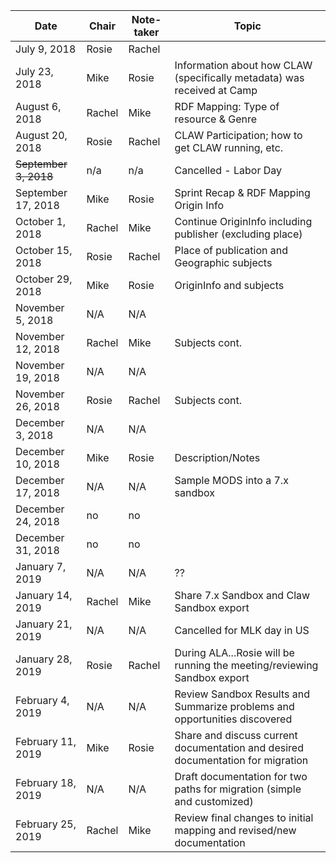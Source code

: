 |Date | Chair | Note-taker | Topic |
|---|---|---|---|
|July 9, 2018|Rosie|Rachel||
|July 23, 2018|Mike|Rosie|Information about how CLAW  (specifically metadata) was received at Camp|
|August 6, 2018|Rachel|Mike|RDF Mapping: Type of resource & Genre|
|August 20, 2018|Rosie|Rachel|CLAW Participation; how to get CLAW running, etc.|
|~~September 3, 2018~~|n/a|n/a|Cancelled - Labor Day|
|September 17, 2018|Mike|Rosie|Sprint Recap & RDF Mapping Origin Info|
|October 1, 2018|Rachel|Mike|Continue OriginInfo including publisher (excluding place)|
|October 15, 2018|Rosie|Rachel|Place of publication and Geographic subjects|
|October 29, 2018|Mike|Rosie|OriginInfo and subjects|
|November 5, 2018|N/A|N/A|
|November 12, 2018|Rachel|Mike|Subjects cont.|
|November 19, 2018|N/A|N/A|
|November 26, 2018|Rosie|Rachel|Subjects cont.|
|December 3, 2018|N/A|N/A|
|December 10, 2018|Mike|Rosie|Description/Notes|
|December 17, 2018|N/A|N/A|Sample MODS into a 7.x sandbox|
|December 24, 2018|no|no|
|December 31, 2018|no|no|
|January 7, 2019|N/A|N/A|??|
|January 14, 2019|Rachel|Mike|Share 7.x Sandbox and Claw Sandbox export|
|January 21, 2019|N/A|N/A|Cancelled for MLK day in US|
|January 28, 2019|Rosie|Rachel|During ALA...Rosie will be running the meeting/reviewing Sandbox export|
|February 4, 2019|N/A|N/A|Review Sandbox Results and Summarize problems and opportunities discovered|
|February 11, 2019|Mike|Rosie|Share and discuss current documentation and desired documentation for migration|
|February 18, 2019|N/A|N/A|Draft documentation for two paths for migration (simple and customized)|
|February 25, 2019|Rachel|Mike|Review final changes to initial mapping and revised/new documentation|
